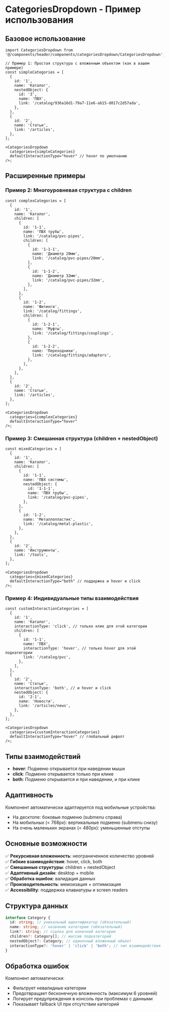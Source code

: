 # CategoriesDropdown - Пример использования

## Базовое использование

```tsx
import CategoriesDropdown from '@/components/header/components/categoriesDropdown/CategoriesDropdown';

// Пример 1: Простая структура с вложенным объектом (как в вашем примере)
const simpleCategories = [
  {
    id: '1',
    name: 'Каталог',
    nestedObject: {
      id: '3',
      name: 'ПВХ',
      link: '/catalog/936a16d1-79a7-11e6-ab15-d017c2d57ada',
    },
  },
  {
    id: '2',
    name: 'Статьи',
    link: '/articles',
  },
];

<CategoriesDropdown
  categories={simpleCategories}
  defaultInteractionType="hover" // hover по умолчанию
/>;
```

## Расширенные примеры

### Пример 2: Многоуровневая структура с children

```tsx
const complexCategories = [
  {
    id: '1',
    name: 'Каталог',
    children: [
      {
        id: '1-1',
        name: 'ПВХ трубы',
        link: '/catalog/pvc-pipes',
        children: [
          {
            id: '1-1-1',
            name: 'Диаметр 20мм',
            link: '/catalog/pvc-pipes/20mm',
          },
          {
            id: '1-1-2',
            name: 'Диаметр 32мм',
            link: '/catalog/pvc-pipes/32mm',
          },
        ],
      },
      {
        id: '1-2',
        name: 'Фитинги',
        link: '/catalog/fittings',
        children: [
          {
            id: '1-2-1',
            name: 'Муфты',
            link: '/catalog/fittings/couplings',
          },
          {
            id: '1-2-2',
            name: 'Переходники',
            link: '/catalog/fittings/adapters',
          },
        ],
      },
    ],
  },
  {
    id: '2',
    name: 'Статьи',
    link: '/articles',
  },
];

<CategoriesDropdown
  categories={complexCategories}
  defaultInteractionType="hover"
/>;
```

### Пример 3: Смешанная структура (children + nestedObject)

```tsx
const mixedCategories = [
  {
    id: '1',
    name: 'Каталог',
    children: [
      {
        id: '1-1',
        name: 'ПВХ системы',
        nestedObject: {
          id: '1-1-1',
          name: 'ПВХ трубы',
          link: '/catalog/pvc-pipes',
        },
      },
      {
        id: '1-2',
        name: 'Металлопластик',
        link: '/catalog/metal-plastic',
      },
    ],
  },
  {
    id: '2',
    name: 'Инструменты',
    link: '/tools',
  },
];

<CategoriesDropdown
  categories={mixedCategories}
  defaultInteractionType="both" // поддержка и hover и click
/>;
```

### Пример 4: Индивидуальные типы взаимодействия

```tsx
const customInteractionCategories = [
  {
    id: '1',
    name: 'Каталог',
    interactionType: 'click', // только клик для этой категории
    children: [
      {
        id: '1-1',
        name: 'ПВХ',
        interactionType: 'hover', // только hover для этой подкатегории
        link: '/catalog/pvc',
      },
    ],
  },
  {
    id: '2',
    name: 'Статьи',
    interactionType: 'both', // и hover и click
    nestedObject: {
      id: '2-1',
      name: 'Новости',
      link: '/articles/news',
    },
  },
];

<CategoriesDropdown
  categories={customInteractionCategories}
  defaultInteractionType="hover" // глобальный дефолт
/>;
```

## Типы взаимодействий

- **hover**: Подменю открывается при наведении мыши
- **click**: Подменю открывается только при клике
- **both**: Подменю открывается и при наведении, и при клике

## Адаптивность

Компонент автоматически адаптируется под мобильные устройства:

- На десктопе: боковые подменю (submenu справа)
- На мобильных (< 768px): вертикальные подменю (submenu снизу)
- На очень маленьких экранах (< 480px): уменьшенные отступы

## Основные возможности

✅ **Рекурсивная вложенность**: неограниченное количество уровней  
✅ **Гибкие взаимодействия**: hover, click, both  
✅ **Смешанные структуры**: children + nestedObject  
✅ **Адаптивный дизайн**: desktop + mobile  
✅ **Обработка ошибок**: валидация данных  
✅ **Производительность**: мемоизация + оптимизация  
✅ **Accessibility**: поддержка клавиатуры и screen readers

## Структура данных

```typescript
interface Category {
  id: string; // уникальный идентификатор (обязательный)
  name: string; // название категории (обязательный)
  link?: string; // ссылка для конечной категории
  children?: Category[]; // массив подкатегорий
  nestedObject?: Category; // одиночный вложенный объект
  interactionType?: 'hover' | 'click' | 'both'; // тип взаимодействия
}
```

## Обработка ошибок

Компонент автоматически:

- Фильтрует невалидные категории
- Предотвращает бесконечную вложенность (максимум 6 уровней)
- Логирует предупреждения в консоль при проблемах с данными
- Показывает fallback UI при отсутствии категорий
